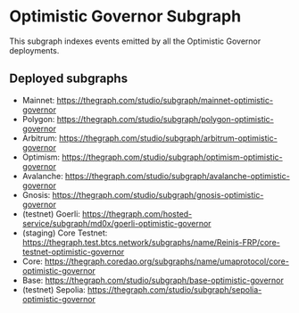 # Optimistic Governor Subgraph

This subgraph indexes events emitted by all the Optimistic Governor deployments.

## Deployed subgraphs

- Mainnet: https://thegraph.com/studio/subgraph/mainnet-optimistic-governor
- Polygon: https://thegraph.com/studio/subgraph/polygon-optimistic-governor
- Arbitrum: https://thegraph.com/studio/subgraph/arbitrum-optimistic-governor
- Optimism: https://thegraph.com/studio/subgraph/optimism-optimistic-governor
- Avalanche: https://thegraph.com/studio/subgraph/avalanche-optimistic-governor
- Gnosis: https://thegraph.com/studio/subgraph/gnosis-optimistic-governor
- (testnet) Goerli: https://thegraph.com/hosted-service/subgraph/md0x/goerli-optimistic-governor
- (staging) Core Testnet: https://thegraph.test.btcs.network/subgraphs/name/Reinis-FRP/core-testnet-optimistic-governor
- Core: https://thegraph.coredao.org/subgraphs/name/umaprotocol/core-optimistic-governor
- Base: https://thegraph.com/studio/subgraph/base-optimistic-governor
- (testnet) Sepolia: https://thegraph.com/studio/subgraph/sepolia-optimistic-governor
